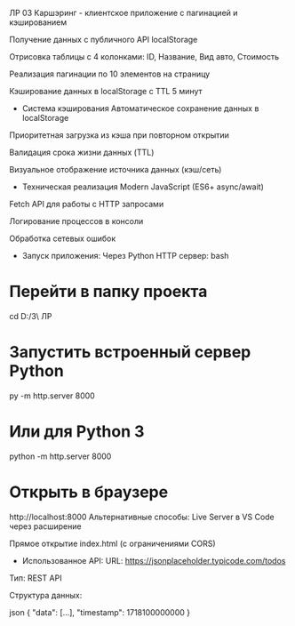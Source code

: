 ﻿ЛР 03 
Каршэринг - клиентское приложение с пагинацией и кэшированием

Получение данных с публичного API localStorage

Отрисовка таблицы с 4 колонками: ID, Название, Вид авто, Стоимость

Реализация пагинации по 10 элементов на страницу

Кэширование данных в localStorage с TTL 5 минут

- Система кэширования
Автоматическое сохранение данных в localStorage

Приоритетная загрузка из кэша при повторном открытии

Валидация срока жизни данных (TTL)

Визуальное отображение источника данных (кэш/сеть)

 - Техническая реализация
Modern JavaScript (ES6+ async/await)

Fetch API для работы с HTTP запросами

Логирование процессов в консоли

Обработка сетевых ошибок

-  Запуск приложения:
Через Python HTTP сервер:
bash
# Перейти в папку проекта
cd D:/3\ ЛР

# Запустить встроенный сервер Python
py -m http.server 8000

# Или для Python 3
python -m http.server 8000

# Открыть в браузере
http://localhost:8000
Альтернативные способы:
Live Server в VS Code через расширение

Прямое открытие index.html (с ограничениями CORS)

- Использованное API:
URL: https://jsonplaceholder.typicode.com/todos

Тип: REST API


Структура данных:

json
{
  "data": [...],
  "timestamp": 1718100000000
}
